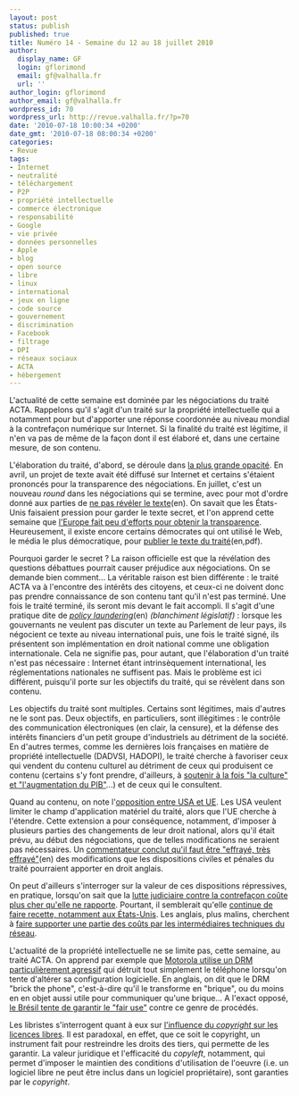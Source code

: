 ```yaml
---
layout: post
status: publish
published: true
title: Numéro 14 - Semaine du 12 au 18 juillet 2010
author:
  display_name: GF
  login: gflorimond
  email: gf@valhalla.fr
  url: ''
author_login: gflorimond
author_email: gf@valhalla.fr
wordpress_id: 70
wordpress_url: http://revue.valhalla.fr/?p=70
date: '2010-07-18 10:00:34 +0200'
date_gmt: '2010-07-18 08:00:34 +0200'
categories:
- Revue
tags:
- Internet
- neutralité
- téléchargement
- P2P
- propriété intellectuelle
- commerce électronique
- responsabilité
- Google
- vie privée
- données personnelles
- Apple
- blog
- open source
- libre
- linux
- international
- jeux en ligne
- code source
- gouvernement
- discrimination
- Facebook
- filtrage
- DPI
- réseaux sociaux
- ACTA
- hébergement
---
```

<p>L'actualité de cette semaine est dominée par les négociations du traité ACTA. Rappelons qu'il s'agit d'un traité sur la propriété intellectuelle qui a notamment pour but d'apporter une réponse coordonnée au niveau mondial à la contrefaçon numérique sur Internet. Si la finalité du traité est légitime, il n'en va pas de même de la façon dont il est élaboré et, dans une certaine mesure, de son contenu.</p>
<p>L'élaboration du traité, d'abord, se déroule dans <a href="http://linuxfr.org/2010/07/17/27133.html">la plus grande opacité</a>. En avril, un projet de texte avait été diffusé sur Internet et certains s'étaient prononcés pour la transparence des négociations. En juillet, c'est un nouveau <i>round</i> dans les négociations qui se termine, avec pour mot d'ordre donné aux parties de <a href="http://arstechnica.com/tech-policy/news/2010/07/acta-so-transparent-the-text-still-has-to-be-leaked.ars">ne pas révéler le texte</a><span class="lang">(en)</span>. On savait que les États-Unis faisaient pression pour garder le texte secret, et l'on apprend cette semaine que <a href="http://pro.clubic.com/legislation-loi-internet/telechargement-illegal/actualite-352524-negociations-acta-resteront-secretes.html">l'Europe fait peu d'efforts pour obtenir la transparence</a>. Heureusement, il existe encore certains démocrates qui ont utilisé le Web, le média le plus démocratique, pour <a href="http://ipjustice.org/ACTA/ACTA_consolidatedtext_EUrestricted130710.pdf">publier le texte du traité</a><span class="lang">(en,pdf)</span>.</p>
<p>Pourquoi garder le secret ? La raison officielle est que la révélation des questions débattues pourrait causer préjudice aux négociations. On se demande bien comment... La véritable raison est bien différente : le traité ACTA va à l'encontre des intérêts des citoyens, et ceux-ci ne doivent donc pas prendre connaissance de son contenu tant qu'il n'est pas terminé. Une fois le traité terminé, ils seront mis devant le fait accompli. Il s'agit d'une pratique dite de <a href="http://en.wikipedia.org/wiki/Policy_laundering"><i>policy laundering</i></a><span class="lang">(en)</span> <i>(blanchiment législatif)</i> : lorsque les gouvernants ne veulent pas discuter un texte au Parlement de leur pays, ils négocient ce texte au niveau international puis, une fois le traité signé, ils présentent son implémentation en droit national comme une obligation internationale. Cela ne signifie pas, pour autant, que l'élaboration d'un traité n'est pas nécessaire : Internet étant intrinsèquement international, les réglementations nationales ne suffisent pas. Mais le problème est ici différent, puisqu'il porte sur les objectifs du traité, qui se révèlent dans son contenu.</p>
<p>Les objectifs du traité sont multiples. Certains sont légitimes, mais d'autres ne le sont pas. Deux objectifs, en particuliers, sont illégitimes : le contrôle des communication électroniques (en clair, la censure), et la défense des intérêts financiers d'un petit groupe d'industriels au détriment de la société. En d'autres termes, comme les dernières lois françaises en matière de propriété intellectuelle (DADVSI, HADOPI), le traité cherche à favoriser ceux qui vendent du contenu culturel au détriment de ceux qui produisent ce contenu (certains s'y font prendre, d'ailleurs, à <a href="http://www.pcinpact.com/actu/news/58310-artistes-acta-rapport-gallo-sardou.htm">soutenir à la fois "la culture" et "l'augmentation du PIB"</a>...) et de ceux qui le consultent.</p>
<p>Quand au contenu, on note l'<a href="http://www.michaelgeist.ca/content/view/5199/125/">opposition entre USA et UE</a>. Les USA veulent limiter le champ d'application matériel du traité, alors que l'UE cherche à l'étendre. Cette extension a pour conséquence, notamment, d'imposer à plusieurs parties des changements de leur droit national, alors qu'il était prévu, au début des négociations, que de telles modifications ne seraient pas nécessaires. Un <a href="http://www.technollama.co.uk/how-will-acta-affect-uk-copyrightlaw">commentateur conclut qu'il faut être "effrayé, très effrayé"</a><span class="lang">(en)</span> des modifications que les dispositions civiles et pénales du traité pourraient apporter en droit anglais.</p>
<p>On peut d'ailleurs s'interroger sur la valeur de ces dispositions répressives, en pratique, lorsqu'on sait que la <a href="http://www.lemonde.fr/technologies/article/2010/07/14/aux-etats-unis-la-lutte-contre-le-telechargement-illegal-coute-cher_1387758_651865.html">lutte judiciaire contre la contrefaçon coûte plus cher qu'elle ne rapporte</a>. Pourtant, il semblerait qu'elle <a href="http://pro.clubic.com/legislation-loi-internet/telechargement-illegal/actualite-352330-us-durcissent-positions-p2p.html">continue de faire recette, notamment aux États-Unis</a>. Les anglais, plus malins, cherchent à <a href="http://pro.clubic.com/legislation-loi-internet/telechargement-illegal/actualite-352906-telechargement-ayants-droit-anglais-veulent-payer-fai.html">faire supporter une partie des coûts par les intermédiaires techniques du réseau</a>.</p>
<p>L'actualité de la propriété intellectuelle ne se limite pas, cette semaine, au traité ACTA. On apprend par exemple que <a href="http://linuxfr.org/~patrick_g/29954.html">Motorola utilise un DRM particulièrement agressif</a> qui détruit tout simplement le téléphone lorsqu'on tente d'altérer sa configuration logicielle. En anglais, on dit que le DRM "brick the phone", c'est-à-dire qu'il le transforme en "brique", ou du moins en en objet aussi utile pour communiquer qu'une brique... A l'exact opposé, <a href="http://www.pcinpact.com/actu/news/58212-bresil-fair-use-hadopi-dadvsi.htm">le Brésil tente de garantir le "fair use"</a> contre ce genre de procédés.</p>
<p>Les libristes s'interrogent quant à eux sur <a href="http://www.toolinux.com/lininfo/toolinux-information/communaute/article/les-logiciels-libres-pourraient">l'influence du <i>copyright</i> sur les licences libres</a>. Il est paradoxal, en effet, que ce soit le copyright, un instrument fait pour restreindre les droits des tiers, qui permette de les garantir. La valeur juridique et l'efficacité du <i>copyleft</i>, notamment, qui permet d'imposer le maintien des conditions d'utilisation de l'oeuvre (i.e. un logiciel libre ne peut être inclus dans un logiciel propriétaire), sont garanties par le <i>copyright</i>.</p>
